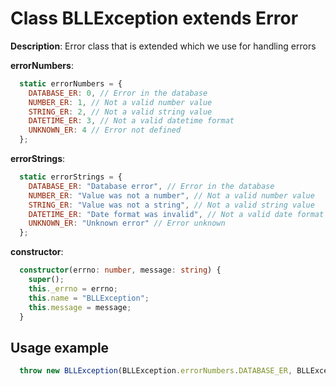 # Class BLLException extends Error

**Description**: Error class that is extended which we use for handling errors 

**errorNumbers**:

```javascript
  static errorNumbers = {
    DATABASE_ER: 0, // Error in the database
    NUMBER_ER: 1, // Not a valid number value
    STRING_ER: 2, // Not a valid string value
    DATETIME_ER: 3, // Not a valid datetime format
    UNKNOWN_ER: 4 // Error not defined
  };
```
**errorStrings**:

```javascript
  static errorStrings = {
    DATABASE_ER: "Database error", // Error in the database
    NUMBER_ER: "Value was not a number", // Not a valid number value
    STRING_ER: "Value was not a string", // Not a valid string value
    DATETIME_ER: "Date format was invalid", // Not a valid date format
    UNKNOWN_ER: "Unknown error" // Error unknown
  };
```
**constructor**:

```typescript
  constructor(errno: number, message: string) {
    super();
    this._errno = errno;
    this.name = "BLLException";
    this.message = message;
  }
```

## Usage example ##

```typescript
  throw new BLLException(BLLException.errorNumbers.DATABASE_ER, BLLException.errorStrings.DATABASE_ER)
```
